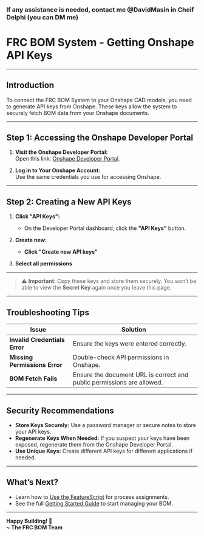 ### If any assistance is needed, contact me @DavidMasin in Cheif Delphi (you can DM me)

# **FRC BOM System - Getting Onshape API Keys**

---

## **Introduction**

To connect the FRC BOM System to your Onshape CAD models, you need to generate API keys from Onshape. These keys allow the system to securely fetch BOM data from your Onshape documents.

---

## **Step 1: Accessing the Onshape Developer Portal**

1. **Visit the Onshape Developer Portal:**  
   Open this link: [Onshape Developer Portal](https://dev-portal.onshape.com).

2. **Log in to Your Onshape Account:**  
   Use the same credentials you use for accessing Onshape.

---

## **Step 2: Creating a New API Keys**

1. **Click "API Keys":**
    - On the Developer Portal dashboard, click the **"API Keys"** button.

2. **Create new:**
    - **Click "Create new API keys"**



3. **Select all permissions**

---


> ⚠️ **Important:** Copy these keys and store them securely. You won’t be able to view the **Secret Key** again once you leave this page.

---
## **Troubleshooting Tips**

| **Issue**                          | **Solution**                          |
|-------------------------------------|----------------------------------------|
| **Invalid Credentials Error**       | Ensure the keys were entered correctly. |
| **Missing Permissions Error**       | Double-check API permissions in Onshape.|
| **BOM Fetch Fails**                 | Ensure the document URL is correct and public permissions are allowed. |

---

## **Security Recommendations**

- **Store Keys Securely:** Use a password manager or secure notes to store your API keys.
- **Regenerate Keys When Needed:** If you suspect your keys have been exposed, regenerate them from the Onshape Developer Portal.
- **Use Unique Keys:** Create different API keys for different applications if needed.

---

## **What’s Next?**

- Learn how to [Use the FeatureScript](FeatureScriptSetup.md) for process assignments.
- See the full [Getting Started Guide](getStarted.md) to start managing your BOM.

---

**Happy Building! 🚀**  
**~ The FRC BOM Team**  
